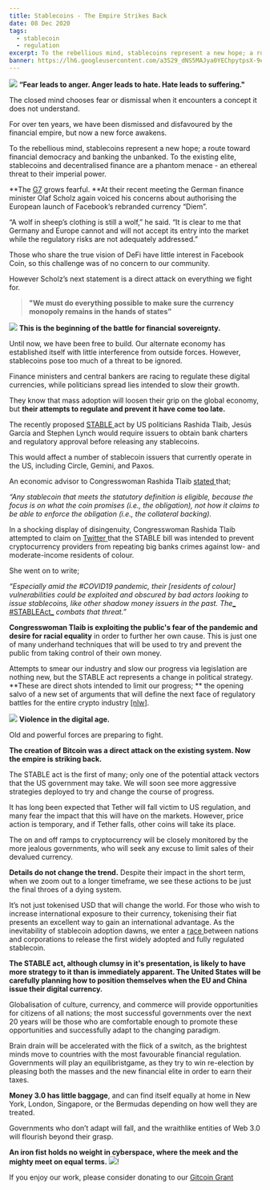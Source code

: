 ```yaml
---
title: Stablecoins - The Empire Strikes Back
date: 08 Dec 2020
tags:
  - stablecoin
  - regulation
excerpt: To the rebellious mind, stablecoins represent a new hope; a route toward financial democracy and banking the unbanked. To the existing elite, stablecoins and decentralised finance are a phantom menace - an ethereal threat to their imperial power.
banner: https://lh6.googleusercontent.com/a3S29_dNS5MAJya0YEChpytpsX-9eaKDPEy7FatLNBfxbk2_Co9PWxCwOy7wqYIppekrF_N-CMM9FL1Ipvz0meoEha5oqQmw-Hq0mnbcPZ4617v_S9jjXapBiytb9TK7lBBMG6el
---
```


![](https://lh6.googleusercontent.com/a3S29_dNS5MAJya0YEChpytpsX-9eaKDPEy7FatLNBfxbk2_Co9PWxCwOy7wqYIppekrF_N-CMM9FL1Ipvz0meoEha5oqQmw-Hq0mnbcPZ4617v_S9jjXapBiytb9TK7lBBMG6el)
**“Fear leads to anger. Anger leads to hate. Hate leads to suffering."**

The closed mind chooses fear or dismissal when it encounters a concept it does not understand.

For over ten years, we have been dismissed and disfavoured by the financial empire, but now a new force awakens.

To the rebellious mind, stablecoins represent a new hope; a route toward financial democracy and banking the unbanked. To the existing elite, stablecoins and decentralised finance are a phantom menace - an ethereal threat to their imperial power.

**The [G7](https://www.reuters.com/article/g7-digital/g7-finance-officials-back-need-to-regulate-digital-currencies-treasury-idUSKBN28H1Y6) grows fearful. **At their recent meeting the German finance minister Olaf Scholz again voiced his concerns about authorising the European launch of Facebook’s rebranded currency “Diem”.

“A wolf in sheep’s clothing is still a wolf,” he said. “It is clear to me that Germany and Europe cannot and will not accept its entry into the market while the regulatory risks are not adequately addressed.”

Those who share the true vision of DeFi have little interest in Facebook Coin, so this challenge was of no concern to our community.

However Scholz’s next statement is a direct attack on everything we fight for.

> **"We must do everything possible to make sure the currency monopoly remains in the hands of states”**

![](https://lh5.googleusercontent.com/Z8-ZbAT1RMkjJf8RmHXSwMj2VUA1_yJUEu9itmAv36yrW9MxHhh2FHLKAUllgWUdFi8UEqOpToCMDokwCUUxwU8FRpY5oAaHraW_4gtVtfMQ9L0hMZMBvv2-5yyOftGKGBX-2A1_)
**This is the beginning of the battle for financial sovereignty.**

Until now, we have been free to build. Our alternate economy has established itself with little interference from outside forces. However, stablecoins pose too much of a threat to be ignored.

Finance ministers and central bankers are racing to regulate these digital currencies, while politicians spread lies intended to slow their growth.

They know that mass adoption will loosen their grip on the global economy, but **their attempts to regulate and prevent it have come too late.**

The recently proposed [STABLE ](https://tlaib.house.gov/media/press-releases/tlaib-garcia-and-lynch-stableact)act by US politicians Rashida Tlaib, Jesús García and Stephen Lynch would require issuers to obtain bank charters and regulatory approval before releasing any stablecoins.

This would affect a number of stablecoin issuers that currently operate in the US, including Circle, Gemini, and Paxos.

An economic advisor to Congresswoman Rashida Tlaib [stated ](https://www.coindesk.com/us-lawmakers-introduce-bill-that-would-require-stablecoin-issuers-to-obtain-bank-charters)that;

_“Any stablecoin that meets the statutory definition is eligible, because the focus is on what the coin promises (i.e., the obligation), not how it claims to be able to enforce the obligation (i.e., the collateral backing)._

In a shocking display of disingenuity, Congresswoman Rashida Tlaib attempted to claim on [Twitter ](https://twitter.com/RepRashida/status/1334247450731819008?s=20)that the STABLE bill was intended to prevent cryptocurrency providers from repeating big banks crimes against low- and moderate-income residents of colour.

She went on to write;

_“Especially amid the #COVID19 pandemic, their [residents of colour] vulnerabilities could be exploited and obscured by bad actors looking to issue stablecoins, like other shadow money issuers in the past. The_[_ #STABLEAct_](https://twitter.com/hashtag/STABLEAct?src=hashtag_click) _combats that threat.”_

**Congresswoman Tlaib is exploiting the public's fear of the pandemic and desire for racial equality** in order to further her own cause. This is just one of many underhand techniques that will be used to try and prevent the public from taking control of their own money.

Attempts to smear our industry and slow our progress via legislation are nothing new, but the STABLE act represents a change in political strategy. **These are direct shots intended to limit our progress; ** the opening salvo of a new set of arguments that will define the next face of regulatory battles for the entire crypto industry [[nlw]](https://www.coindesk.com/us-lawmakers-introduce-bill-that-would-require-stablecoin-issuers-to-obtain-bank-charters).

![](https://lh6.googleusercontent.com/EP358A2VzVlgWHqbb8fPR6vla4kRi65eGoueBkSnpAxQPM3VfMTUntNHF_lyOaHGRKDwuVBZU_pfUapRoYNnbrQR9BzxSjZ-nXPxhV7kDeQ1t1uLXtjTvIRRCGm0iFeFomLIz0Hn)
**Violence in the digital age.**

Old and powerful forces are preparing to fight.

**The creation of Bitcoin was a direct attack on the existing system. Now the empire is striking back.**

The STABLE act is the first of many; only one of the potential attack vectors that the US government may take. We will soon see more aggressive strategies deployed to try and change the course of progress.

It has long been expected that Tether will fall victim to US regulation, and many fear the impact that this will have on the markets. However, price action is temporary, and if Tether falls, other coins will take its place.

The on and off ramps to cryptocurrency will be closely monitored by the more jealous governments, who will seek any excuse to limit sales of their devalued currency.

**Details do not change the trend.** Despite their impact in the short term, when we zoom out to a longer timeframe, we see these actions to be just the final throes of a dying system.

It’s not just tokenised USD that will change the world. For those who wish to increase international exposure to their currency, tokenising their fiat presents an excellent way to gain an international advantage. As the inevitability of stablecoin adoption dawns, we enter a [race ](https://blogs.imf.org/2019/09/26/from-stablecoins-to-central-bank-digital-currencies/)between nations and corporations to release the first widely adopted and fully regulated stablecoin.

**The STABLE act, although clumsy in it's presentation, is likely to have more strategy to it than is immediately apparent. The United States will be carefully planning how to position themselves when the EU and China issue their digital currency.**

Globalisation of culture, currency, and commerce will provide opportunities for citizens of all nations; the most successful governments over the next 20 years will be those who are comfortable enough to promote these opportunities and successfully adapt to the changing paradigm.

Brain drain will be accelerated with the flick of a switch, as the brightest minds move to countries with the most favourable financial regulation. Governments will play an equilibristgame, as they try to win re-election by pleasing both the masses and the new financial elite in order to earn their taxes.

**Money 3.0 has little baggage**, and can find itself equally at home in New York, London, Singapore, or the Bermudas depending on how well they are treated.

Governments who don’t adapt will fall, and the wraithlike entities of Web 3.0 will flourish beyond their grasp.

**An iron fist holds no weight in cyberspace, where the meek and the mighty meet on equal terms.**
![](https://lh6.googleusercontent.com/TNdV_E0LPaJlFACWqifrrPjVHtADTPAtQP8Bt_LQ6Ldcb1iuCFDQxGXE-jyJMoQWU7lg31mNPwJ6AhHGiBRyPQjEUHGaZF3Q-L2k7bQqQqVWTjty87fUX0Tb1kPaIrIllH9rq0Sk)!

If you enjoy our work, please consider donating to our [Gitcoin Grant](https://gitcoin.co/grants/1632/rekt-the-dark-web-of-defi-journalis)

